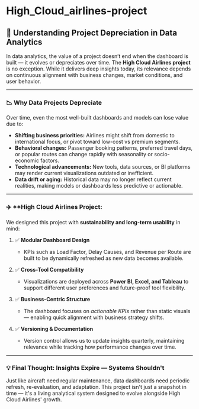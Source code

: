 # High_Cloud_airlines-project

## 🔄 **Understanding Project Depreciation in Data Analytics**

In data analytics, the value of a project doesn’t end when the dashboard is built — it evolves or depreciates over time. The **High Cloud Airlines project** is no exception. While it delivers deep insights today, its relevance depends on continuous alignment with business changes, market conditions, and user behavior.

---

### 📉 **Why Data Projects Depreciate**

Over time, even the most well-built dashboards and models can lose value due to:

* **Shifting business priorities:** Airlines might shift from domestic to international focus, or pivot toward low-cost vs premium segments.
* **Behavioral changes:** Passenger booking patterns, preferred travel days, or popular routes can change rapidly with seasonality or socio-economic factors.
* **Technological advancements:** New tools, data sources, or BI platforms may render current visualizations outdated or inefficient.
* **Data drift or aging:** Historical data may no longer reflect current realities, making models or dashboards less predictive or actionable.

---

### ✈️ **High Cloud Airlines Project:

We designed this project with **sustainability and long-term usability** in mind:

1. ✅ **Modular Dashboard Design**

   * KPIs such as Load Factor, Delay Causes, and Revenue per Route are built to be dynamically refreshed as new data becomes available.

2. ✅ **Cross-Tool Compatibility**

   * Visualizations are deployed across **Power BI, Excel, and Tableau** to support different user preferences and future-proof tool flexibility.

3. ✅ **Business-Centric Structure**

   * The dashboard focuses on *actionable KPIs* rather than static visuals — enabling quick alignment with business strategy shifts.

4. ✅ **Versioning & Documentation**

   * Version control allows us to update insights quarterly, maintaining relevance while tracking how performance changes over time.

---

### 💡 **Final Thought: Insights Expire — Systems Shouldn't**

Just like aircraft need regular maintenance, data dashboards need periodic refresh, re-evaluation, and adaptation. This project isn't just a snapshot in time — it's a living analytical system designed to evolve alongside High Cloud Airlines' growth.

